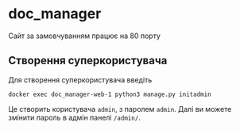 # doc_manager

Сайт за замовчуванням працює на 80 порту

## Створення суперкористувача
Для створення суперкористувача введіть
```
docker exec doc_manager-web-1 python3 manage.py initadmin 
```
Це створить користувача `admin`, з паролем `admin`. Далі ви можете змінити пароль в адмін панелі `/admin/`.